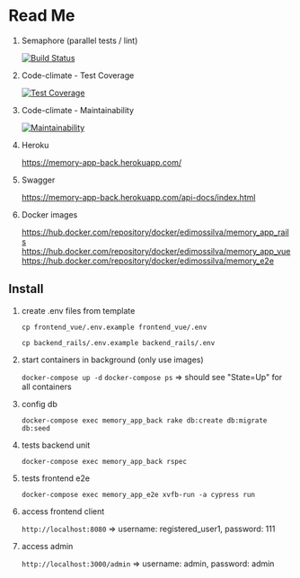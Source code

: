 # Read Me
1. Semaphore (parallel tests / lint)

   [![Build Status](https://edimossilva.semaphoreci.com/badges/memory_app/branches/master.svg?style=shields)](https://edimossilva.semaphoreci.com/projects/memory_app)

1. Code-climate - Test Coverage

   [![Test Coverage](https://api.codeclimate.com/v1/badges/acf7bd7bd4f5d1a4e7bc/test_coverage)](https://codeclimate.com/github/edimossilva/memory_app/test_coverage)

1. Code-climate - Maintainability

   [![Maintainability](https://api.codeclimate.com/v1/badges/acf7bd7bd4f5d1a4e7bc/maintainability)](https://codeclimate.com/github/edimossilva/memory_app/maintainability)

1. Heroku

   https://memory-app-back.herokuapp.com/

1. Swagger

   https://memory-app-back.herokuapp.com/api-docs/index.html

1. Docker images

   https://hub.docker.com/repository/docker/edimossilva/memory_app_rails
   https://hub.docker.com/repository/docker/edimossilva/memory_app_vue
   https://hub.docker.com/repository/docker/edimossilva/memory_e2e
## Install
1. create .env files from template

    `cp frontend_vue/.env.example frontend_vue/.env`

    `cp backend_rails/.env.example backend_rails/.env`

1. start containers in background (only use images)

   `docker-compose up -d`
   `docker-compose ps` => should see "State=Up" for all containers

1. config db

   `docker-compose exec memory_app_back rake db:create db:migrate db:seed`

1. tests backend unit

   `docker-compose exec memory_app_back rspec`


1. tests frontend e2e

   `docker-compose exec memory_app_e2e xvfb-run -a cypress run`

1. access frontend client

   `http://localhost:8080` => username: registered_user1, password: 111

1. access admin

   `http://localhost:3000/admin` => username: admin, password: admin


